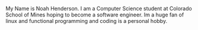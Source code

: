 My Name is Noah Henderson. I am a Computer Science student at Colorado School of Mines hoping to become a software engineer. Im a huge fan of linux and functional programming and coding is a personal hobby.
